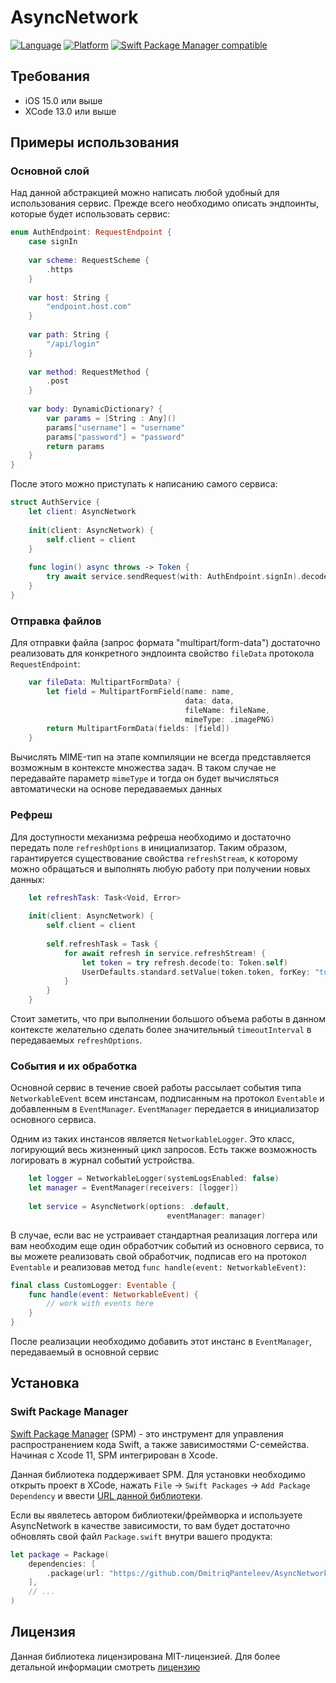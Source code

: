 # AsyncNetwork
[![Language](https://img.shields.io/static/v1.svg?label=language&message=Swift%205&color=FA7343&logo=swift&style=flat-square)](https://swift.org)
[![Platform](https://img.shields.io/static/v1.svg?label=platforms&message=iOS%20&logo=apple&style=flat-square)](https://apple.com)
[![Swift Package Manager compatible](https://img.shields.io/badge/Swift%20Package%20Manager-compatible-brightgreen.svg)](https://github.com/apple/swift-package-manager)

## Требования
- iOS 15.0 или выше
- XCode 13.0 или выше

## Примеры использования
### Основной слой
Над данной абстракцией можно написать любой удобный для использования сервис. Прежде всего необходимо описать эндпоинты, которые будет использовать сервис:

```swift
enum AuthEndpoint: RequestEndpoint {
    case signIn
    
    var scheme: RequestScheme {
        .https
    }
    
    var host: String {
        "endpoint.host.com"
    }
    
    var path: String {
        "/api/login"
    }
    
    var method: RequestMethod {
        .post
    }
    
    var body: DynamicDictionary? {
        var params = [String : Any]()
        params["username"] = "username"
        params["password"] = "password"
        return params
    }
}
```

После этого можно приступать к написанию самого сервиса:

```swift
struct AuthService {
    let client: AsyncNetwork
    
    init(client: AsyncNetwork) {
        self.client = client
    }
    
    func login() async throws -> Token {
        try await service.sendRequest(with: AuthEndpoint.signIn).decode(to: Token.self)
    }
}
```

### Отправка файлов
Для отправки файла (запрос формата "multipart/form-data") достаточно реализовать для конкретного эндпоинта свойство `fileData` протокола `RequestEndpoint`:
```swift
    var fileData: MultipartFormData? {
        let field = MultipartFormField(name: name,
                                       data: data,
                                       fileName: fileName,
                                       mimeType: .imagePNG)
        return MultipartFormData(fields: [field])
    }
```
Вычислять MIME-тип на этапе компиляции не всегда представляется возможным в контексте множества задач. В таком случае не передавайте параметр `mimeType` и тогда он будет вычисляться автоматически на основе передаваемых данных

### Рефреш
Для доступности механизма рефреша необходимо и достаточно передать поле `refreshOptions` в инициализатор. Таким образом, гарантируется существование свойства `refreshStream`, к которому можно обращаться и выполнять любую работу при получении новых данных:
```swift
    let refreshTask: Task<Void, Error>
    
    init(client: AsyncNetwork) {
        self.client = client
        
        self.refreshTask = Task {
            for await refresh in service.refreshStream! {
                let token = try refresh.decode(to: Token.self)
                UserDefaults.standard.setValue(token.token, forKey: "token")
            }
        }
    }
```
Стоит заметить, что при выполнении большого объема работы в данном контексте желательно сделать более значительный `timeoutInterval` в передаваемых `refreshOptions`.

### События и их обработка
Основной сервис в течение своей работы рассылает события типа `NetworkableEvent` всем инстансам, подписанным на протокол `Eventable` и добавленным в `EventManager`. `EventManager` передается в инициализатор основного сервиса.

Одним из таких инстансов является `NetworkableLogger`. Это класс, логирующий весь жизненный цикл запросов. Есть также возможность логировать в журнал событий устройства.
```swift
    let logger = NetworkableLogger(systemLogsEnabled: false)
    let manager = EventManager(receivers: [logger])
    
    let service = AsyncNetwork(options: .default,
                                   eventManager: manager)
```
В случае, если вас не устраивает стандартная реализация логгера или вам необходим еще один обработчик событий из основного сервиса, то вы можете реализовать свой обработчик, подписав его на протокол `Eventable` и реализовав метод `func handle(event: NetworkableEvent)`:
```swift
final class CustomLogger: Eventable {
    func handle(event: NetworkableEvent) {
        // work with events here
    }
}
```
После реализации необходимо добавить этот инстанс в `EventManager`, передаваемый в основной сервис

## Установка
### Swift Package Manager
[Swift Package Manager](https://swift.org/package-manager/) (SPM) - это инструмент для управления распространением кода Swift, а также зависимостями C-семейства. Начиная с Xcode 11, SPM интегрирован в Xcode.

Данная библиотека поддерживает SPM. Для установки необходимо открыть проект в XCode, нажать `File` -> `Swift Packages` -> `Add Package Dependency` и ввести [URL данной библиотеки](https://github.com/DmitriqPanteleev/AsyncNetwork.git).

Если вы явялетесь автором библиотеки/фреймворка и используете AsyncNetwork в качестве зависимости, то вам будет достаточно обновлять свой файл `Package.swift` внутри вашего продукта:
```swift
let package = Package(
    dependencies: [
        .package(url: "https://github.com/DmitriqPanteleev/AsyncNetwork.git", from: "1.0.0")
    ],
    // ...
)
```

## Лицензия
Данная библиотека лицензирована MIT-лицензией. Для более детальной информации смотреть [лицензию](https://github.com/DmitriqPanteleev/AsyncNetwork/blob/main/LICENSE)

